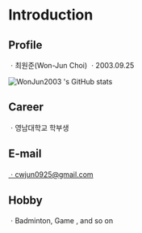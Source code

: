 # Introduction

## Profile
ㆍ최원준(Won-Jun Choi)
ㆍ2003.09.25

![WonJun2003 's GitHub stats](https://github-readme-stats.vercel.app/api?username=WonJun2003&show_icons=true&theme=tokyonight)

## Career
ㆍ영남대학교 학부생

## E-mail
ㆍcwjun0925@gmail.com

## Hobby
ㆍBadminton, Game , and so on
